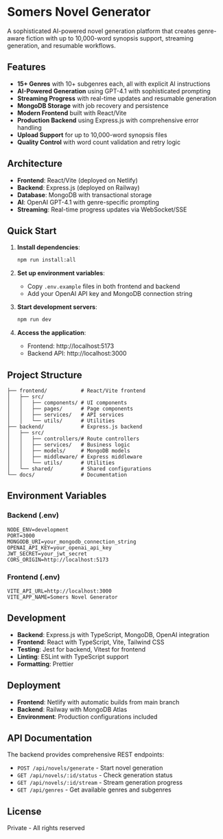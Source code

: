 # Somers Novel Generator

A sophisticated AI-powered novel generation platform that creates genre-aware fiction with up to 10,000-word synopsis support, streaming generation, and resumable workflows.

## Features

- **15+ Genres** with 10+ subgenres each, all with explicit AI instructions
- **AI-Powered Generation** using GPT-4.1 with sophisticated prompting
- **Streaming Progress** with real-time updates and resumable generation
- **MongoDB Storage** with job recovery and persistence
- **Modern Frontend** built with React/Vite
- **Production Backend** using Express.js with comprehensive error handling
- **Upload Support** for up to 10,000-word synopsis files
- **Quality Control** with word count validation and retry logic

## Architecture

- **Frontend**: React/Vite (deployed on Netlify)
- **Backend**: Express.js (deployed on Railway)
- **Database**: MongoDB with transactional storage
- **AI**: OpenAI GPT-4.1 with genre-specific prompting
- **Streaming**: Real-time progress updates via WebSocket/SSE

## Quick Start

1. **Install dependencies**:
   ```bash
   npm run install:all
   ```

2. **Set up environment variables**:
   - Copy `.env.example` files in both frontend and backend
   - Add your OpenAI API key and MongoDB connection string

3. **Start development servers**:
   ```bash
   npm run dev
   ```

4. **Access the application**:
   - Frontend: http://localhost:5173
   - Backend API: http://localhost:3000

## Project Structure

```
├── frontend/           # React/Vite frontend
│   ├── src/
│   │   ├── components/ # UI components
│   │   ├── pages/      # Page components
│   │   ├── services/   # API services
│   │   └── utils/      # Utilities
├── backend/            # Express.js backend
│   ├── src/
│   │   ├── controllers/# Route controllers
│   │   ├── services/   # Business logic
│   │   ├── models/     # MongoDB models
│   │   ├── middleware/ # Express middleware
│   │   └── utils/      # Utilities
│   └── shared/         # Shared configurations
└── docs/               # Documentation
```

## Environment Variables

### Backend (.env)
```
NODE_ENV=development
PORT=3000
MONGODB_URI=your_mongodb_connection_string
OPENAI_API_KEY=your_openai_api_key
JWT_SECRET=your_jwt_secret
CORS_ORIGIN=http://localhost:5173
```

### Frontend (.env)
```
VITE_API_URL=http://localhost:3000
VITE_APP_NAME=Somers Novel Generator
```

## Development

- **Backend**: Express.js with TypeScript, MongoDB, OpenAI integration
- **Frontend**: React with TypeScript, Vite, Tailwind CSS
- **Testing**: Jest for backend, Vitest for frontend
- **Linting**: ESLint with TypeScript support
- **Formatting**: Prettier

## Deployment

- **Frontend**: Netlify with automatic builds from main branch
- **Backend**: Railway with MongoDB Atlas
- **Environment**: Production configurations included

## API Documentation

The backend provides comprehensive REST endpoints:

- `POST /api/novels/generate` - Start novel generation
- `GET /api/novels/:id/status` - Check generation status
- `GET /api/novels/:id/stream` - Stream generation progress
- `GET /api/genres` - Get available genres and subgenres

## License

Private - All rights reserved

